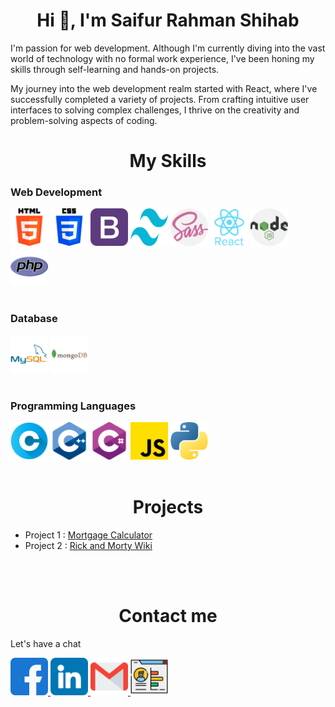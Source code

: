 <h1 style="text-align: center" >Hi 👋, I'm Saifur Rahman Shihab</h1>

I'm passion for web development. Although I'm currently diving into the vast world of technology with no formal work experience, I've been honing my skills through self-learning and hands-on projects.

My journey into the web development realm started with React, where I've successfully completed a variety of projects. From crafting intuitive user interfaces to solving complex challenges, I thrive on the creativity and problem-solving aspects of coding.

<h1 style="text-align: center" >My Skills</h1>

### Web Development

<img src="./icons/html-5.png" alt="" width="60" height="60">
<img src="./icons/css-3.png" alt="" width="60" height="60">
<img src="./icons/bootstrap.png" alt="" width="60" height="60">
<img src="./icons/tailwind-css-icon.png" alt="" width="60" height="60">
<img src="./icons/sass.png" alt="" width="60" height="60">
<img src="./icons/react.png" alt="" width="60" height="60">
<img src="./icons/nodejs.png" alt="" width="60" height="60">
<img src="./icons/php.png" alt="" width="60" height="60">

<br/>
<br/>

### Database

<img src="./icons/mysql.png" alt="" width="60" height="60">
<img src="./icons/mongodb.png" alt="" width="60" height="60">

<br/>
<br/>


### Programming Languages

<img src="./icons/letter-c.png" alt="" width="60" height="60">
<img src="./icons/c++.png" alt="" width="60" height="60">
<img src="./icons/c-sharp.png" alt="" width="60" height="60">
<img src="./icons/js.png" alt="" width="60" height="60">
<img src="./icons/python.png" alt="" width="60" height="60">

<br/>
<br/>

<h1 style="text-align: center" >Projects</h1>

- Project 1 : [Mortgage Calculator](https://mortgage-cal.netlify.app/)
- Project 2 : [Rick and Morty Wiki](https://rick-and-morty-wikis.netlify.app/)

<br/>
<br/>


<h1 style="text-align: center" >Contact me</h1>

Let's have a chat

<a href="https://www.facebook.com/saifurrahman.shihab.5/">
<img src="./social/facebook.png" alt="" width="60" height="60">
</a>
<a href="https://www.linkedin.com/in/saifur-rahman-shihab/">
<img src="./social/linkedin.png" alt="" width="60" height="60">
</a>
<a href="mailto:rahmansaifur223@gmail.com">
<img src="./social/gmail.png" alt="" width="60" height="60">
</a>
<a href="">
<img src="./social/professional-portfolio.png" alt="" width="60" height="60">
</a>
